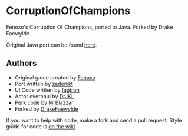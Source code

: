 CorruptionOfChampions
=====================

Fenoxo's Corruption Of Champions, ported to Java. Forked by Drake Faewylde.

Original Java port can be found [here](https://github.com/zadenikt/CorruptionOfChampions-JavaPort).

Authors
-------

 * Original game created by [Fenoxo](www.fenoxo.com)
 * Port written by [zadenikt](https://github.com/zadenikt)
 * UI Code written by [fagtron](https://github.com/fagtron)
 * Actor overhaul by [DrJKL](https://github.com/DrJKL)
 * Perk code by [MrBlazzar](https://github.com/MrBlazzar)
 * Forked by [DrakeFaewylde](https://github.com/DrakeFaewylde)

If you want to help with code, make a fork and send a pull request.
Style guide for code is [on the wiki](https://github.com/zadenikt/CorruptionOfChampions/wiki/Style-Guide).
